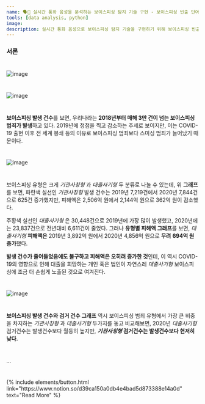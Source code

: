 ```yaml
---
name: 🗣📱 실시간 통화 음성을 분석하는 보이스피싱 탐지 기술 구현 - 보이스피싱 빈출 단어 분석
tools: [data analysis, python]
image:
description: 실시간 통화 음성으로 보이스피싱 탐지 기술을 구현하기 위해 보이스피싱 빈출 단어를 분석한 프로젝트이다.
---
```


### **서론**
#  
#
![image](https://user-images.githubusercontent.com/84331957/178653224-8c1a8089-7179-428c-a78c-906c0d6d9918.png)
#
#

![image](https://user-images.githubusercontent.com/84331957/178653263-7c318920-5d20-48d9-b31c-8484aeda15f4.png)
  
#
#
**보이스피싱 발생 건수**를 보면, 우리나라는 **2018년부터 매해 3만 건이 넘는 보이스피싱 범죄가 발생**하고 있다. 2019년에 정점을 찍고 감소하는 추세로 보이지만, 이는 COVID-19 출현 이후 전 세계 봉쇄 등의 이유로 보이스피싱 범죄보다 스미싱 범죄가 늘어났기 때문이다.
  
#
![image](https://user-images.githubusercontent.com/84331957/178653267-71464912-ad9e-4a45-a9c7-d1a5b29a556e.png)
#
  
  
#  
보이스피싱 유형은 크게 *기관사칭형* 과 *대출사기형* 두 분류로 나눌 수 있는데, 위 **그래프**를 보면, 파란색 실선인 *기관사칭형* 발생 건수는 2019년 7,219건에서 2020년 7,844건으로 625건 증가했지만, 피해액은 2,506억 원에서 2,144억 원으로 362억 원이 감소했다.

주황색 실선인 *대출사기형* 은 30,448건으로 2019년에 가장 많이 발생했고, 2020년에는 23,837건으로 전년대비 6,611건이 줄었다. 그러나 **유형별 피해액 그래프**를 보면, *대출사기형* **피해액은** 2019년 3,892억 원에서 2020년 4,856억 원으로 **무려** **694억 원  증가**했다.

**발생 건수가 줄어들었음에도 불구하고 피해액은 오히려 증가한 것**인데, 이 역시 COVID-19의 영향으로 인해 대출을 희망하는 개인 혹은 법인이 자연스레 *대출사기형* 보이스피싱에 조금 더 손쉽게 노출된 것으로 여겨진다.
#
![image](https://user-images.githubusercontent.com/84331957/178653269-e5b47657-de3c-4aeb-bc85-3921b9d91476.png)
#
**보이스피싱 발생 건수와 검거 건수 그래프** 역시 보이스피싱 범죄 유형에서 가장 큰 비중을 차지하는 *기관사칭형* 과 *대출사기형* 두가지를 놓고 비교해보면, 2020년 *대출사기형* 검거건수는 발생건수보다 월등히 높지만, ***기관사칭형* 검거건수는 발생건수보다 현저히 낮다.**
#  
...
#  

<p class="text-center">
{% include elements/button.html link="https://www.notion.so/d39ca150a0db4e4bad5d873388e14a0d" text="Read More" %}
</p>